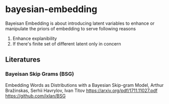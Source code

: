 # bayesian-embedding
Bayeisan Embedding is about introducing latent variables to enhance or manipulate the priors of embedding to serve following reasons 
  1) Enhance explanibility
  2) If there's finite set of different latent only in concern

## Literatures
### Bayeisan Skip Grams (BSG)
Embedding Words as Distributions with a Bayesian Skip-gram Model, Arthur Bražinskas, Serhii Havrylov, Ivan Titov
https://arxiv.org/pdf/1711.11027.pdf
https://github.com/ixlan/BSG

